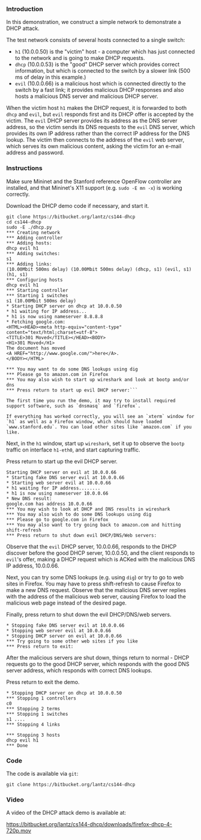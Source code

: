 ### Introduction

In this demonstration, we construct a simple network to demonstrate a DHCP attack.

The test network consists of several hosts connected to a single switch:

* `h1` (10.0.0.50) is the "victim" host - a computer which has just connected to the network and is going to make DHCP requests.
* `dhcp` (10.0.0.53) is the "good" DHCP server which provides correct information, but which is connected to the switch by a slower link (500 ms of delay in this example.)
* `evil` (10.0.0.66) is a malicious host which is connected directly to the switch by a fast link; it provides malicious DHCP responses and also hosts a malicious DNS server and malicious DHCP server.

When the victim host `h1` makes the DHCP request, it is forwarded to both `dhcp` and `evil`, but `evil` responds first and its DHCP offer is accepted by the victim. The `evil` DHCP server provides its address as the DNS server address, so the victim sends its DNS requests to the `evil` DNS server, which provides its own IP address rather than the correct IP address for the DNS lookup. The victim then connects to the address of the `evil` web server, which serves its own malicious content, asking the victim for an e-mail address and password.

### Instructions

Make sure Mininet and the Stanford reference OpenFlow controller are installed, and that Mininet's X11 support (e.g. `sudo -E mn -x`) is working correctly.

Download the DHCP demo code if necessary, and start it.

```
git clone https://bitbucket.org/lantz/cs144-dhcp
cd cs144-dhcp
sudo -E ./dhcp.py
*** Creating network
*** Adding controller
*** Adding hosts:
dhcp evil h1 
*** Adding switches:
s1 
*** Adding links:
(10.00Mbit 500ms delay) (10.00Mbit 500ms delay) (dhcp, s1) (evil, s1) (h1, s1) 
*** Configuring hosts
dhcp evil h1 
*** Starting controller
*** Starting 1 switches
s1 (10.00Mbit 500ms delay) 
* Starting DHCP server on dhcp at 10.0.0.50 
* h1 waiting for IP address...
* h1 is now using nameserver 8.8.8.8
* Fetching google.com:
<HTML><HEAD><meta http-equiv="content-type" content="text/html;charset=utf-8">
<TITLE>301 Moved</TITLE></HEAD><BODY>
<H1>301 Moved</H1>
The document has moved
<A HREF="http://www.google.com/">here</A>.
</BODY></HTML>

*** You may want to do some DNS lookups using dig
*** Please go to amazon.com in Firefox
*** You may also wish to start up wireshark and look at bootp and/or dns
*** Press return to start up evil DHCP server:```

The first time you run the demo, it may try to install required support software, such as `dnsmasq` and `firefox`.

If everything has worked correctly, you will see an `xterm` window for `h1` as well as a Firefox window, which should have loaded `www.stanford.edu`. You can load other sites like `amazon.com` if you like.
```

Next, in the `h1` window, start up `wireshark`, set it up to observe the `bootp` traffic on interface `h1-eth0`, and start capturing traffic.

Press return to start up the evil DHCP server.

```
Starting DHCP server on evil at 10.0.0.66 
* Starting fake DNS server evil at 10.0.0.66 
* Starting web server evil at 10.0.0.66 
* h1 waiting for IP address........
* h1 is now using nameserver 10.0.0.66
* New DNS result:
google.com has address 10.0.0.66
*** You may wish to look at DHCP and DNS results in wireshark
*** You may also wish to do some DNS lookups using dig
*** Please go to google.com in Firefox
*** You may also want to try going back to amazon.com and hitting shift-refresh
*** Press return to shut down evil DHCP/DNS/Web servers: 
```

Observe that the `evil` DHCP server, 10.0.0.66, responds to the DHCP discover before the good DHCP server, 10.0.0.50, and the client responds to `evil`'s offer, making a DHCP request which is ACKed with the malicious DNS IP address, 10.0.0.66.

Next, you can try some DNS lookups (e.g. using `dig`) or try to go to web sites in Firefox. You may have to press shift-refresh to cause Firefox to make a new DNS request. Observe that the malicious DNS server replies with the address of the malicious web server, causing Firefox to load the malicious web page instead of the desired page.

Finally, press return to shut down the evil DHCP/DNS/web servers.

```
* Stopping fake DNS server evil at 10.0.0.66 
* Stopping web server evil at 10.0.0.66 
* Stopping DHCP server on evil at 10.0.0.66 
*** Try going to some other web sites if you like
*** Press return to exit: 
```
After the malicious servers are shut down, things return to normal - DHCP requests go to the good DHCP server, which responds with the good DNS server address, which responds with correct DNS lookups.

Press return to exit the demo.

```
* Stopping DHCP server on dhcp at 10.0.0.50 
*** Stopping 1 controllers
c0 
*** Stopping 2 terms
*** Stopping 1 switches
s1 ....
*** Stopping 4 links

*** Stopping 3 hosts
dhcp evil h1 
*** Done
```

### Code
The code is available via `git`:

    git clone https://bitbucket.org/lantz/cs144-dhcp

### Video

A video of the DHCP attack demo is available at:

https://bitbucket.org/lantz/cs144-dhcp/downloads/firefox-dhcp-4-720p.mov